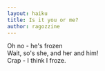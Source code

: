 ```yaml
---
layout: haiku
title: Is it you or me?
author: ragozzine
---
```


Oh no - he's frozen <br />
Wait, so's she, and her and him! <br />
Crap - I think I froze. <br />